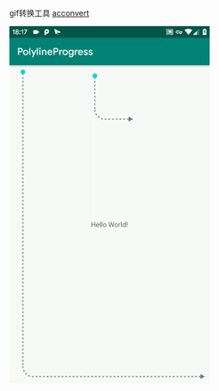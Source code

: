 
gif转换工具
[acconvert](https://www.aconvert.com/)

<!-- ![demo](https://github.com/sidleciel/progress-polyline/blob/master/gif/m43qd-2wiko.gif)
https://s19.aconvert.com/convert/p3r68-cdx67/m43qd-2wiko.gif
-->

<img width="360" height="640" src="https://github.com/sidleciel/progress-polyline/blob/master/gif/m43qd-2wiko.gif"/>